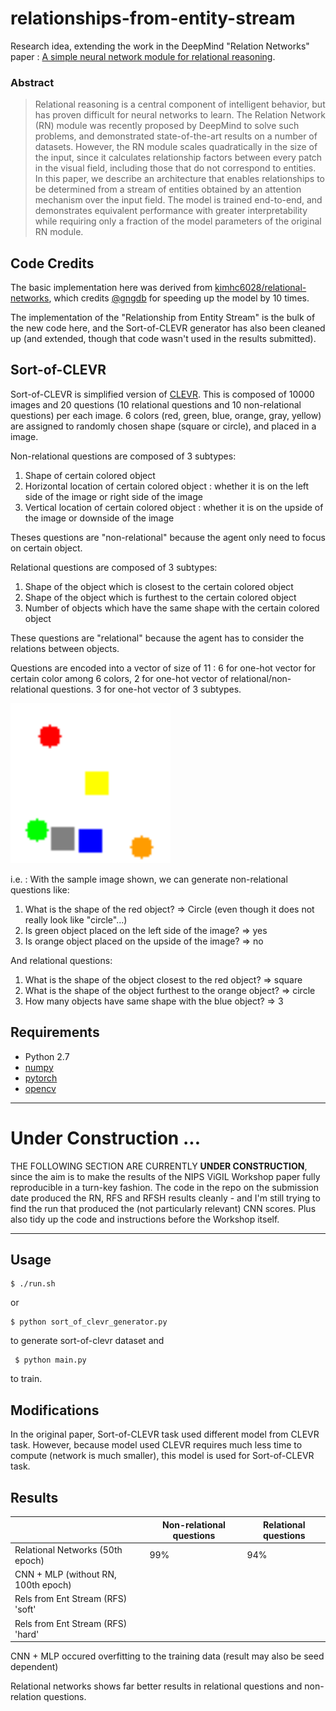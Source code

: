 # relationships-from-entity-stream

Research idea, extending the work in the DeepMind "Relation Networks" paper : [A simple neural network module for relational reasoning](https://arxiv.org/pdf/1706.01427.pdf).

### Abstract

>    Relational reasoning is a central component of intelligent behavior, 
>    but has proven difficult for neural networks to learn.  The Relation Network (RN) 
>    module was recently proposed by DeepMind to solve such problems, 
>    and demonstrated state-of-the-art results on a number of datasets.  However, 
>    the RN module scales quadratically in the size of the input, 
>    since it calculates relationship factors between every patch in the visual field, 
>    including those that do not correspond to entities.  In this paper, 
>    we describe an architecture that enables relationships to be determined 
>    from a stream of entities obtained by an attention mechanism over the input field.  The model 
>    is trained end-to-end, and demonstrates 
>    equivalent performance with greater interpretability 
>    while requiring only a fraction of the model parameters of the original RN module.  


## Code Credits

The basic implementation here was derived from [kimhc6028/relational-networks](/kimhc6028/relational-networks), which 
credits [@gngdb](https://github.com/gngdb) for speeding up the model by 10 times.

The implementation of the "Relationship from Entity Stream" is the bulk of the new code here, and
the Sort-of-CLEVR generator has also been cleaned up (and extended, though that code wasn't used in the results submitted).


## Sort-of-CLEVR

Sort-of-CLEVR is simplified version of [CLEVR](http://cs.stanford.edu/people/jcjohns/clevr/).  This is composed of 10000 images and 20 questions (10 relational questions and 10 non-relational questions) per each image. 6 colors (red, green, blue, orange, gray, yellow) are assigned to randomly chosen shape (square or circle), and placed in a image.

Non-relational questions are composed of 3 subtypes:

1) Shape of certain colored object
2) Horizontal location of certain colored object : whether it is on the left side of the image or right side of the image
3) Vertical location of certain colored object : whether it is on the upside of the image or downside of the image

Theses questions are "non-relational" because the agent only need to focus on certain object.

Relational questions are composed of 3 subtypes:

1) Shape of the object which is closest to the certain colored object
1) Shape of the object which is furthest to the certain colored object
3) Number of objects which have the same shape with the certain colored object

These questions are "relational" because the agent has to consider the relations between objects.

Questions are encoded into a vector of size of 11 : 6 for one-hot vector for certain color among 6 colors, 2 for one-hot vector of relational/non-relational questions. 3 for one-hot vector of 3 subtypes.

<img src="./data/sample.png" width="256">

i.e. : With the sample image shown, we can generate non-relational questions like:

1) What is the shape of the red object? => Circle (even though it does not really look like "circle"...)
2) Is green object placed on the left side of the image? => yes
3) Is orange object placed on the upside of the image? => no

And relational questions:

1) What is the shape of the object closest to the red object? => square
2) What is the shape of the object furthest to the orange object? => circle
3) How many objects have same shape with the blue object? => 3


## Requirements

- Python 2.7
- [numpy](http://www.numpy.org/)
- [pytorch](http://pytorch.org/)
- [opencv](http://opencv.org/)


----------

# Under Construction ...

THE FOLLOWING SECTION ARE CURRENTLY **UNDER CONSTRUCTION**, since the aim is to make the results of the NIPS ViGIL Workshop paper fully 
reproducible in a turn-key fashion.  The code in the repo on the submission date produced the RN, RFS and RFSH results 
cleanly - and I'm still trying to find the run that produced the (not particularly relevant) CNN scores.  Plus
also tidy up the code and instructions before the Workshop itself.

----------

## Usage 


	$ ./run.sh

or

  	$ python sort_of_clevr_generator.py

to generate sort-of-clevr dataset
and

 	 $ python main.py 

to train.

## Modifications

In the original paper, Sort-of-CLEVR task used different model from CLEVR task. However, 
because model used CLEVR requires much less time to compute (network is much smaller), 
this model is used for Sort-of-CLEVR task.

## Results

<!--
| | Relational Networks (20th epoch) | CNN + MLP (without RN, 100th epoch) |
| --- | --- | --- |
| Non-relational question | 99% | 66% |
| Relational question | 89% | 66% |
!-->

|                | Non-relational questions | Relational questions |
| ---                                 | --- | --- |
| Relational Networks (50th epoch)    | 99% | 94% |
| CNN + MLP (without RN, 100th epoch) | | |
| Rels from Ent Stream (RFS) 'soft'   | | |
| Rels from Ent Stream (RFS) 'hard'   | | |

CNN + MLP occured overfitting to the training data (result may also be seed dependent)

Relational networks shows far better results in relational questions and non-relation questions. 

